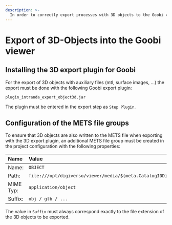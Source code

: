 ```yaml
---
description: >-
  In order to correctly export processes with 3D objects to the Goobi viewer or other presentation systems, some additional precautions are necessary.
---
```


# Export of 3D-Objects into the Goobi viewer

## Installing the 3D export plugin for Goobi

For the export of 3D objects with auxiliary files (mtl, surface images, ...) the export must be done with the following Goobi export plugin:

```bash
plugin_intranda_export_object3d.jar
```

The plugin must be entered in the export step as `Step Plugin`.

## Configuration of the METS file groups

To ensure that 3D objects are also written to the METS file when exporting with the 3D export plugin, an additional METS file group must be created in the project configuration with the following properties:

| Name | Value |
| :--- | :--- |
| Name: | `OBJECT` |
| Path: | `file:///opt/digiverso/viewer/media/$(meta.CatalogIDDigital)/` |
| MIME Typ: | `application/object` |
| Suffix: | `obj / glb / ...` |

The value in `Suffix` must always correspond exactly to the file extension of the 3D objects to be exported.